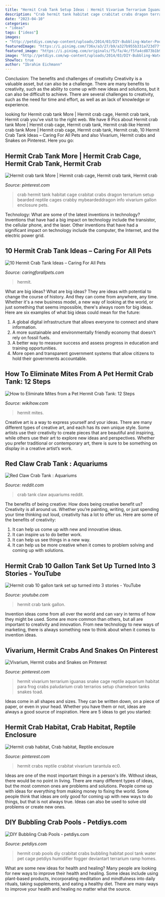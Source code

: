 ```yaml
---
title: "Hermit Crab Tank Setup Ideas : Hermit Vivarium Terrarium Iguanas Snake Cage Reptile Aquarium Habitat Para Frog Crabs Paludarium Crab Terrarios Setup Chameleon Tanks Snakes Toad"
description: "Crab hermit tank habitat cage crabitat crabs dragon terrarium setup bearded reptile cages crabby mybeardeddragon info vivarium gallon enclosure pets"
date: "2023-04-10"
categories:
- "ideas"
tags: ["ideas"]
images:
- "http://petdiys.com/wp-content/uploads/2014/03/DIY-Bubbling-Water-Pools.jpg"
featuredImage: "https://i.pinimg.com/736x/a3/27/b9/a327b955b331a723d77f8ff04f148f99.jpg"
featured_image: "https://i.pinimg.com/originals/f5/fa/4c/f5fa4cd873b1b940ea5eed7ca4fd483c.jpg"
image: "http://petdiys.com/wp-content/uploads/2014/03/DIY-Bubbling-Water-Pools.jpg"
ShowToc: true
author: "Ibrahim Eichmann"
---
```



Conclusion: The benefits and challenges of creativity
Creativity is a valuable asset, but can also be a challenge. There are many benefits to creativity, such as the ability to come up with new ideas and solutions, but it can also be difficult to achieve. There are several challenges to creativity, such as the need for time and effort, as well as an lack of knowledge or experience.

	

		
looking for Hermit crab tank More | Hermit crab cage, Hermit crab tank, Hermit crab you've visit to the right web. We have 8 Pics about Hermit crab tank More | Hermit crab cage, Hermit crab tank, Hermit crab like Hermit crab tank More | Hermit crab cage, Hermit crab tank, Hermit crab, 10 Hermit Crab Tank Ideas – Caring For All Pets and also Vivarium, Hermit crabs and Snakes on Pinterest. Here you go:
		
    
## Hermit Crab Tank More | Hermit Crab Cage, Hermit Crab Tank, Hermit Crab

<img loading=lazy src="https://i.pinimg.com/originals/f5/fa/4c/f5fa4cd873b1b940ea5eed7ca4fd483c.jpg" onerror="this.onerror=null;this.src='https://tse3.mm.bing.net/th?id=OIP.PKNpK1Y6IgbDCyJuBOqCEwHaFj&amp;pid=15.1';" alt="Hermit crab tank More | Hermit crab cage, Hermit crab tank, Hermit crab">

_Source: pinterest.com_

>crab hermit tank habitat cage crabitat crabs dragon terrarium setup bearded reptile cages crabby mybeardeddragon info vivarium gallon enclosure pets. 

	

Technology: What are some of the latest inventions in technology?
Inventions that have had a big impact on technology include the transistor, the cellular phone, and the laser. Other inventions that have had a significant impact on technology include the computer, the Internet, and the electric power grid.

    
## 10 Hermit Crab Tank Ideas – Caring For All Pets

<img loading=lazy src="https://www.caringforallpets.com/wp-content/uploads/2020/08/Hermit-Crab-Tanks.jpg" onerror="this.onerror=null;this.src='https://tse3.mm.bing.net/th?id=OIP.5R6jGTu6v9y19Glinzk5FgHaHt&amp;pid=15.1';" alt="10 Hermit Crab Tank Ideas – Caring For All Pets">

_Source: caringforallpets.com_

>hermit. 

	

What are big ideas?
What are big ideas? They are ideas with potential to change the course of history. And they can come from anywhere, any time. Whether it's a new business model, a new way of looking at the world, or just something that seems impossible, there's always room for big ideas. Here are six examples of what big ideas could mean for the future:
1. A global digital infrastructure that allows everyone to connect and share information.
2. A more sustainable and environmentally friendly economy that doesn't rely on fossil fuels.
3. A better way to measure success and assess progress in education and training opportunities.
4. More open and transparent government systems that allow citizens to hold their governments accountable.

    
## How To Eliminate Mites From A Pet Hermit Crab Tank: 12 Steps

<img loading=lazy src="http://www.wikihow.com/images/9/9f/Eliminate-Mites-from-a-Pet-Hermit-Crab-Tank-Step-13.jpg" onerror="this.onerror=null;this.src='https://tse3.mm.bing.net/th?id=OIP.jqYMlK9ExqT9EbCxpncyegHaFj&amp;pid=15.1';" alt="How to Eliminate Mites from a Pet Hermit Crab Tank: 12 Steps">

_Source: wikihow.com_

>hermit mites. 

	

Creative art is a way to express yourself and your ideas. There are many different types of creative art, and each has its own unique style. Some artists use their creativity to create pieces that are beautiful and inspiring, while others use their art to explore new ideas and perspectives. Whether you prefer traditional or contemporary art, there is sure to be something on display in a creative artist’s work.

    
## Red Claw Crab Tank : Aquariums

<img loading=lazy src="https://i.redd.it/2zfal62tive01.jpg" onerror="this.onerror=null;this.src='https://tse3.mm.bing.net/th?id=OIP.spgKRv4O601D-txUhvftrAHaFj&amp;pid=15.1';" alt="Red Claw Crab Tank : Aquariums">

_Source: reddit.com_

>crab tank claw aquariums reddit. 

	

The benefits of being creative: How does being creative benefit us?
Creativity is all around us. Whether you’re painting, writing, or just spending your time thinking out loud, creativity has a lot to offer us. Here are some of the benefits of creativity: 
1. It can help us come up with new and innovative ideas.
2. It can inspire us to do better work.
3. It can help us see things in a new way.
4. It can help us be more creative when it comes to problem solving and coming up with solutions.

    
## Hermit Crab 10 Gallon Tank Set Up Turned Into 3 Stories - YouTube

<img loading=lazy src="https://i.ytimg.com/vi/i23C5YieyvI/maxresdefault.jpg" onerror="this.onerror=null;this.src='https://tse4.mm.bing.net/th?id=OIP.pGuUi8I_GWRNOPDNqX71HQHaEK&amp;pid=15.1';" alt="Hermit crab 10 gallon tank set up turned into 3 stories - YouTube">

_Source: youtube.com_

>hermit crab tank gallon. 

	

Invention ideas come from all over the world and can vary in terms of how they might be used. Some are more common than others, but all are important to creativity and innovation. From new technology to new ways of marketing, there is always something new to think about when it comes to invention ideas.

    
## Vivarium, Hermit Crabs And Snakes On Pinterest

<img loading=lazy src="https://s-media-cache-ak0.pinimg.com/564x/54/9b/3c/549b3c4cd178b30cfe22ae7ea934fc3d.jpg" onerror="this.onerror=null;this.src='https://tse1.mm.bing.net/th?id=OIP.9B7cPQOnlo9dhfHxakmPoAHaKG&amp;pid=15.1';" alt="Vivarium, Hermit crabs and Snakes on Pinterest">

_Source: pinterest.com_

>hermit vivarium terrarium iguanas snake cage reptile aquarium habitat para frog crabs paludarium crab terrarios setup chameleon tanks snakes toad. 

	

Ideas come in all shapes and sizes. They can be written down, on a piece of paper, or even in your head. Whether you have them or not, ideas are always a good source of inspiration. Here are 5 ideas to get you started: 

    
## Hermit Crab Habitat, Crab Habitat, Reptile Enclosure

<img loading=lazy src="https://i.pinimg.com/736x/a3/27/b9/a327b955b331a723d77f8ff04f148f99.jpg" onerror="this.onerror=null;this.src='https://tse3.mm.bing.net/th?id=OIP.Fijl3aCG2n2FoWknFo-FnwHaFh&amp;pid=15.1';" alt="Hermit crab habitat, Crab habitat, Reptile enclosure">

_Source: pinterest.com_

>hermit crabs reptile crabitat vivarium tarantula ec0. 

	

Ideas are one of the most important things in a person's life. Without ideas, there would be no point in living. There are many different types of ideas, but the most common ones are problems and solutions. People come up with ideas for everything from making money to fixing the world. Some people think that ideas are only good for coming up with new ways to do things, but that is not always true. Ideas can also be used to solve old problems or create new ones.

    
## DIY Bubbling Crab Pools - Petdiys.com

<img loading=lazy src="http://petdiys.com/wp-content/uploads/2014/03/DIY-Bubbling-Water-Pools.jpg" onerror="this.onerror=null;this.src='https://tse1.mm.bing.net/th?id=OIP.A3Gt8DLv6cOVeQkqkNo6CgHaE8&amp;pid=15.1';" alt="DIY Bubbling Crab Pools - petdiys.com">

_Source: petdiys.com_

>hermit crab pools diy crabitat crabs bubbling habitat pool tank water pet cage petdiys humidifier fogger deviantart terrarium ramp homes. 

	

What are some new ideas for health and healing?
Many people are looking for new ways to improve their health and healing. Some ideas include using plant-based products, incorporating meditation and mindfulness into daily rituals, taking supplements, and eating a healthy diet. There are many ways to improve your health and healing no matter what the source.

